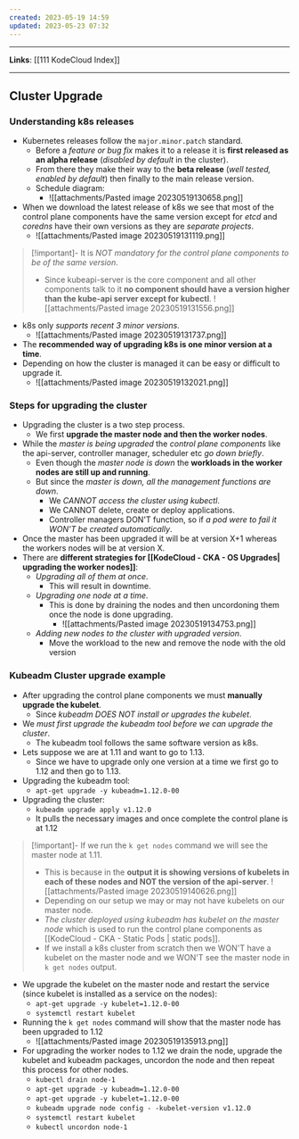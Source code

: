```yaml
---
created: 2023-05-19 14:59
updated: 2023-05-23 07:32
---
```

---
**Links**: [[111 KodeCloud Index]]

---
## Cluster Upgrade
### Understanding k8s releases
- Kubernetes releases follow the `major.minor.patch` standard.
	- Before a *feature or bug fix* makes it to a release it is **first released as an alpha release** (*disabled by default* in the cluster).
	- From there they make their way to the **beta release** (*well tested, enabled by default*) then finally to the main release version.
	- Schedule diagram:
		- ![[attachments/Pasted image 20230519130658.png]]
- When we download the latest release of k8s we see that most of the control plane components have the same version except for *etcd* and *coredns* have their own versions as they are *separate projects*.
	- ![[attachments/Pasted image 20230519131119.png]]

> [!important]- It is *NOT mandatory for the control plane components to be of the same version*.
> - Since kubeapi-server is the core component and all other components talk to it **no component should have a version higher than the kube-api server except for kubectl**.
> ![[attachments/Pasted image 20230519131556.png]]

- k8s only *supports recent 3 minor versions*.
	- ![[attachments/Pasted image 20230519131737.png]]
- The **recommended way of upgrading k8s is one minor version at a time**.
- Depending on how the cluster is managed it can be easy or difficult to upgrade it.
	- ![[attachments/Pasted image 20230519132021.png]]

### Steps for upgrading the cluster
- Upgrading the cluster is a two step process.
	- We first **upgrade the master node and then the worker nodes**.
- While the *master is being upgraded* the *control plane components* like the api-server, controller manager, scheduler etc *go down briefly*.
	- Even though the *master node is down* the **workloads in the worker nodes are still up and running**.
	- But since the *master is down, all the management functions are down*. 
		- We *CANNOT access the cluster using kubectl*.
		- We CANNOT delete, create or deploy applications.
		- Controller managers DON'T function, so if *a pod were to fail it WON'T be created automatically*.
- Once the master has been upgraded it will be at version X+1 whereas the workers nodes will be at version X.
- There are **different strategies for [[KodeCloud - CKA - OS Upgrades| upgrading the worker nodes]]**:
	- *Upgrading all of them at once*.
		- This will result in downtime.
	- *Upgrading one node at a time*.
		- This is done by draining the nodes and then uncordoning them once the node is done upgrading.
			- ![[attachments/Pasted image 20230519134753.png]]
	- *Adding new nodes to the cluster with upgraded version*.
		- Move the workload to the new and remove the node with the old version

### Kubeadm Cluster upgrade example
- After upgrading the control plane components we must **manually upgrade the kubelet**.
	- Since *kubeadm DOES NOT install or upgrades the kubelet*.
- We *must first upgrade the kubeadm tool before we can upgrade the cluster*.
	- The kubeadm tool follows the same software version as k8s.
- Lets suppose we are at 1.11 and want to go to 1.13.
	- Since we have to upgrade only one version at a time we first go to 1.12 and then go to 1.13.
- Upgrading the kubeadm tool:
	- `apt-get upgrade -y kubeadm=1.12.0-00`
- Upgrading the cluster:
	- `kubeadm upgrade apply v1.12.0`
	- It pulls the necessary images and once complete the control plane is at 1.12

> [!important]- If we run the `k get nodes` command we will see the master node at 1.11.
> - This is because in the **output it is showing versions of kubelets in each of these nodes and NOT the version of the api-server**.
> ![[attachments/Pasted image 20230519140626.png]]
> - Depending on our setup we may or may not have kubelets on our master node.
> - *The cluster deployed using kubeadm has kubelet on the master node* which is used to run the control plane components as [[KodeCloud - CKA - Static Pods | static pods]].
> - If we install a k8s cluster from scratch then we WON'T have a kubelet on the master node and we WON'T see the master node in `k get nodes` output.

- We upgrade the kubelet on the master node and restart the service (since kubelet is installed as a service on the nodes):
	- `apt-get upgrade -y kubelet=1.12.0-00`
	- `systemctl restart kubelet`
- Running the `k get nodes` command will show that the master node has been upgraded to 1.12
	- ![[attachments/Pasted image 20230519135913.png]]
- For upgrading the worker nodes to 1.12 we drain the node, upgrade the kubelet and kubeadm packages, uncordon the node and then repeat this process for other nodes.
	- `kubectl drain node-1`
	- `apt-get upgrade -y kubeadm=1.12.0-00`
	- `apt-get upgrade -y kubelet=1.12.0-00`
	- `kubeadm upgrade node config - -kubelet-version v1.12.0`
	- `systemctl restart kubelet`
	- `kubectl uncordon node-1`